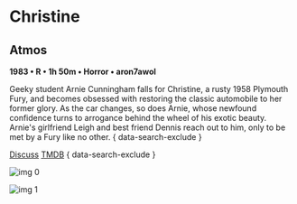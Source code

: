 # Christine

## Atmos

**1983 • R • 1h 50m • Horror • aron7awol**

Geeky student Arnie Cunningham falls for Christine, a rusty 1958 Plymouth Fury, and becomes obsessed with restoring the classic automobile to her former glory. As the car changes, so does Arnie, whose newfound confidence turns to arrogance behind the wheel of his exotic beauty. Arnie's girlfriend Leigh and best friend Dennis reach out to him, only to be met by a Fury like no other.
{ data-search-exclude }

[Discuss](https://www.avsforum.com/threads/bass-eq-for-filtered-movies.2995212/post-56800472)  [TMDB](https://www.themoviedb.org/movie/8769)
{ data-search-exclude }

![img 0](https://fanart.tv/fanart/movies/8769/moviethumb/christine-572e7b60d9d87.jpg)

![img 1](https://i.imgur.com/navEagc.png)

